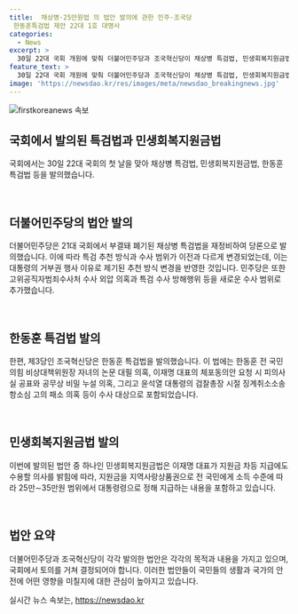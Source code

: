 ```yaml
---
title:  채상병·25만원법 의 법안 발의에 관한 민주·조국당
 한동훈특검법 제안 22대 1호 대명사
categories:
  - News
excerpt: >
  30일 22대 국회 개원에 맞춰 더불어민주당과 조국혁신당이 채상병 특검법, 민생회복지원금법, 한동훈 특검법을 1호 법안으로 발의했다. 민주당은 특검법을 재정비해 특검 추천 방식과 수사 범위를 확대했으며, 민생회복지원금법도 당론으로 발의했다. 조국혁신당은 한동훈 특검법에 한동훈 전 국민의힘 비상대책위원장 자녀의 논문 대필 의혹 등을 수사 대상으로 포함했다. 양당은 특검 추천권을 독점하는 방식을 설정했으며, 민주당은 민생회복지원금 지급 방식을 상품권으로 결정했다.
feature_text: >
  30일 22대 국회 개원에 맞춰 더불어민주당과 조국혁신당이 채상병 특검법, 민생회복지원금법, 한동훈 특검법을 1호 법안으로 발의했다. 민주당은 특검법을 재정비해 특검 추천 방식과 수사 범위를 확대했으며, 민생회복지원금법도 당론으로 발의했다. 조국혁신당은 한동훈 특검법에 한동훈 전 국민의힘 비상대책위원장 자녀의 논문 대필 의혹 등을 수사 대상으로 포함했다. 양당은 특검 추천권을 독점하는 방식을 설정했으며, 민주당은 민생회복지원금 지급 방식을 상품권으로 결정했다.
image: 'https://newsdao.kr/res/images/meta/newsdao_breakingnews.jpg'
---
```


<p><img src="https://newsdao.kr/res/images/meta/newsdao_breakingnews.jpg" alt="firstkoreanews 속보" /></p>

<h2 data-ke-size="size26">국회에서 발의된 특검법과 민생회복지원금법</h2>

<p>국회에서는 30일 22대 국회의 첫 날을 맞아 채상병 특검법, 민생회복지원금법, 한동훈 특검법 등을 발의했습니다.</p>

<p data-ke-size="size16">&nbsp;</p>

<h2>더불어민주당의 법안 발의</h2>

<p>더불어민주당은 21대 국회에서 부결돼 폐기된 채상병 특검법을 재정비하여 당론으로 발의했습니다. 이에 따라 특검 추천 방식과 수사 범위가 이전과 다르게 변경되었는데, 이는 대통령의 거부권 행사 이유로 제기된 추천 방식 변경을 반영한 것입니다. 민주당은 또한 고위공직자범죄수사처 수사 외압 의혹과 특검 수사 방해행위 등을 새로운 수사 범위로 추가했습니다.</p>

<p data-ke-size="size16">&nbsp;</p>

<h2>한동훈 특검법 발의</h2>

<p>한편, 제3당인 조국혁신당은 한동훈 특검법을 발의했습니다. 이 법에는 한동훈 전 국민의힘 비상대책위원장 자녀의 논문 대필 의혹, 이재명 대표의 체포동의안 요청 시 피의사실 공표와 공무상 비밀 누설 의혹, 그리고 윤석열 대통령의 검찰총장 시절 징계취소소송 항소심 고의 패소 의혹 등이 수사 대상으로 포함되었습니다.</p>

<p data-ke-size="size16">&nbsp;</p>

<h2>민생회복지원금법 발의</h2>

<p>이번에 발의된 법안 중 하나인 민생회복지원금법은 이재명 대표가 지원금 차등 지급에도 수용할 의사를 밝힘에 따라, 지원금을 지역사랑상품권으로 전 국민에게 소득 수준에 따라 25만∼35만원 범위에서 대통령령으로 정해 지급하는 내용을 포함하고 있습니다.</p>

<p data-ke-size="size16">&nbsp;</p>

<h2>법안 요약</h2>

<p>더불어민주당과 조국혁신당이 각각 발의한 법안은 각각의 목적과 내용을 가지고 있으며, 국회에서 토의를 거쳐 결정되어야 합니다. 이러한 법안들이 국민들의 생활과 국가의 안전에 어떤 영향을 미칠지에 대한 관심이 높아지고 있습니다.</p>
실시간 뉴스 속보는, <a href="https://newsdao.kr" rel="dofollow">https://newsdao.kr</a>


